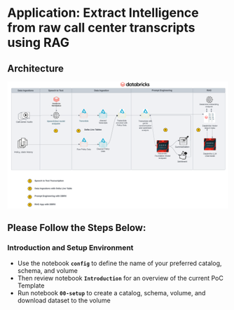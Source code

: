 # Application: Extract Intelligence from raw call center transcripts using RAG

## Architecture

![image](../../imgs/audio_transcription_rag.png)

## Please Follow the Steps Below:

### Introduction and Setup Environment

  * Use the notebook **`config`** to define the name of your preferred catalog, schema, and volume
  * Then review notebook **`Introduction`** for an overview of the current PoC Template
  * Run notebook **`00-setup`** to create a catalog, schema, volume, and download dataset to the volume

